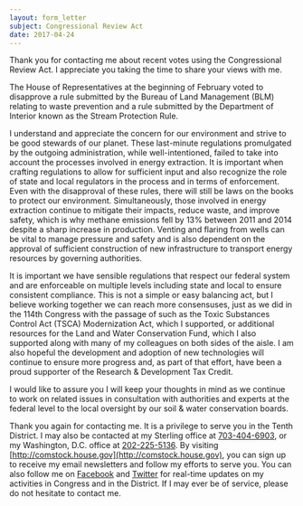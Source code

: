 ```yaml
---
layout: form_letter
subject: Congressional Review Act
date: 2017-04-24
---
```


Thank you for contacting me about recent votes using the Congressional Review Act.  I appreciate you taking the time to share your views with me.

The House of Representatives at the beginning of February voted to disapprove a rule submitted by the Bureau of Land Management (BLM) relating to waste prevention and a rule submitted by the Department of Interior known as the Stream Protection Rule.

I understand and appreciate the concern for our environment and strive to be good stewards of our planet.  These last-minute regulations promulgated by the outgoing administration, while well-intentioned, failed to take into account the processes involved in energy extraction.  It is important when crafting regulations to allow for sufficient input and also recognize the role of state and local regulators in the process and in terms of enforcement.  Even with the disapproval of these rules, there will still be laws on the books to protect our environment.  Simultaneously, those involved in energy extraction continue to mitigate their impacts, reduce waste, and improve safety, which is why methane emissions fell by 13% between 2011 and 2014 despite a sharp increase in production.  Venting and flaring from wells can be vital to manage pressure and safety and is also dependent on the approval of sufficient construction of new infrastructure to transport energy resources by governing authorities.

It is important we have sensible regulations that respect our federal system and are enforceable on multiple levels including state and local to ensure consistent compliance.  This is not a simple or easy balancing act, but I believe working together we can reach more consensuses, just as we did in the 114th Congress with the passage of such as the Toxic Substances Control Act (TSCA) Modernization Act, which I supported, or additional resources for the Land and Water Conservation Fund, which I also supported along with many of my colleagues on both sides of the aisle.  I am also hopeful the development and adoption of new technologies will continue to ensure more progress and, as part of that effort, have been a proud supporter of the Research & Development Tax Credit.

I would like to assure you I will keep your thoughts in mind as we continue to work on related issues in consultation with authorities and experts at the federal level to the local oversight by our soil & water conservation boards.

Thank you again for contacting me.  It is a privilege to serve you in the Tenth District.  I may also be contacted at my Sterling office at [703-404-6903](tel:703-404-6903), or my Washington, D.C. office at [202-225-5136](202-225-5136).  By visiting [http://comstock.house.gov](http://comstock.house.gov), you can sign up to receive my email newsletters and follow my efforts to serve you.  You can also follow me on [Facebook](https://www.facebook.com/RepBarbaraComstock/) and [Twitter](https://twitter.com/RepComstock) for real-time updates on my activities in Congress and in the District.  If I may ever be of service, please do not hesitate to contact me.
